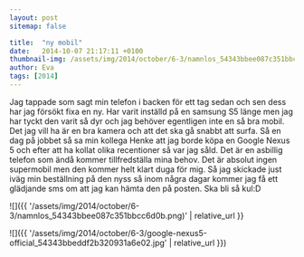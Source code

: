 ```yaml
---
layout: post
sitemap: false

title:  "ny mobil"
date:   2014-10-07 21:17:11 +0100
thumbnail-img: /assets/img/2014/october/6-3/namnlos_54343bbee087c351bbcc6d0b.png
author: Eva
tags: [2014]
---
```


Jag tappade som sagt min telefon i backen för ett tag sedan och sen dess har jag försökt fixa en ny. Har varit inställd på en samsung S5 länge men jag har tyckt den varit så dyr och jag behöver egentligen inte en så bra mobil. Det jag vill ha är en bra kamera och att det ska gå snabbt att surfa. Så en dag på jobbet så sa min kollega Henke att jag borde köpa en Google Nexus 5 och efter att ha kollat olika recentioner så var jag såld. Det är en asbillig telefon som ändå kommer tillfredställa mina behov. Det är absolut ingen supermobil men den kommer helt klart duga för mig. Så jag skickade just iväg min beställning på den nyss så inom några dagar kommer jag få ett glädjande sms om att jag kan hämta den på posten. Ska bli så kul:D

![]({{ '/assets/img/2014/october/6-3/namnlos_54343bbee087c351bbcc6d0b.png)'  | relative_url }}

![]({{ '/assets/img/2014/october/6-3/google-nexus5-official_54343bbeddf2b320931a6e02.jpg'  | relative_url }})

